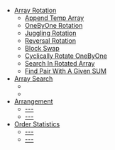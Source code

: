 * [Array Rotation](Rotation)
    * [Append Temp Array](Rotation/AppendTempArray.py)
    * [OneByOne Rotation](Rotation/OneByOne.py)
    * [Juggling Rotation](Rotation/Juggling.py)
    * [Reversal Rotation](Rotation/Reversal.py)
    * [Block Swap](Rotation/BlockSwap.py)
    * [Cyclically Rotate OneByOne](Rotation/Cyclically.py)
    * [Search In Rotated Array](Rotation/SearchInRotated.py)
    * [Find Pair With A Given SUM](Rotation/PairWithGivenSum.py)
* [Array Search](Search)
    * []()
    * []()
* [Arrangement]()
    * [---]()
    * [---]()
* [Order Statistics]()
    * [---]()
    * [---]()